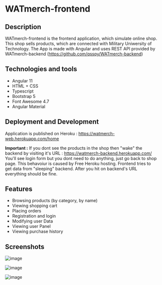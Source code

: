 # WATmerch-frontend

## Description

WATmerch-frontend is the frontend application, which simulate online shop.
This shop sells products, which are connected with Military Uniwersity of Technology.
The App is made with Angular and uses REST API provided by WATmerch-backend (https://github.com/qsspy/WATmerch-backend)

## Technologies and tools

* Angular 11
* HTML + CSS
* Typescript
* Bootstrap 5
* Font Awesome 4.7
* Angular Material

## Deployment and Development

Application is published on Heroku : https://watmerch-web.herokuapp.com/home

<b>Important :</b> If you dont see the products in the shop then "wake" the backend by visiting it's URL : https://watmerch-backend.herokuapp.com/
You'll see login form but you dont need to do anything, just go back to shop page.
This behavoiur is caused by Free Heroku hosting. Frontend tries to get data from "sleeping" backend. After you hit on backend's URL everything should be fine.

## Features

* Browsing products (by category, by name)
* Viewing shopping cart
* Placing orders
* Registration and login
* Modifying user Data
* Viewing user Panel
* Viewing purchase history

## Screenshots

![image](https://user-images.githubusercontent.com/58231905/120043524-674a5f80-c00c-11eb-849d-5d657d6f9628.png)

![image](https://user-images.githubusercontent.com/58231905/120043652-a678b080-c00c-11eb-846b-000e7cfbf7b9.png)

![image](https://user-images.githubusercontent.com/58231905/120043828-fbb4c200-c00c-11eb-944d-2c38ffeef173.png)



